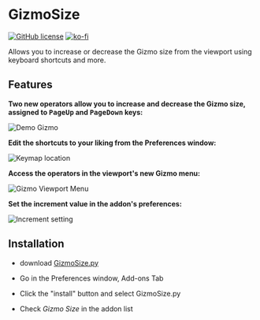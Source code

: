 # GizmoSize

[![GitHub license](https://img.shields.io/github/license/L0Lock/GizmoSize?style=flat-square)](https://github.com/L0Lock/GizmoSize/blob/master/LICENSE) [![ko-fi](https://www.ko-fi.com/img/githubbutton_sm.svg)](https://ko-fi.com/H2H818FHX)

Allows you to increase or decrease the Gizmo size from the viewport using keyboard shortcuts and more.

## Features

**Two new operators allow you to increase and decrease the Gizmo size, assigned to <kbd>PageUp</kbd> and <kbd>PageDown</kbd> keys:**

![Demo Gizmo](https://i.imgur.com/DmhuwMN.gif)

**Edit the shortcuts to your liking from the Preferences window:**

![Keymap location](https://i.imgur.com/Fdo31DX.png)

**Access the operators in the viewport's new Gizmo menu:**

![Gizmo Viewport Menu](https://i.imgur.com/nS3pq1Z.png)

**Set the increment value in the addon's preferences:**

![Increment setting](https://i.imgur.com/PihtIS0.png)

## Installation

- download [GizmoSize.py](GizmoSize.py)

- Go in the Preferences window, Add-ons Tab

- Click the "install" button and select GizmoSize.py

- Check *Gizmo Size* in the addon list

